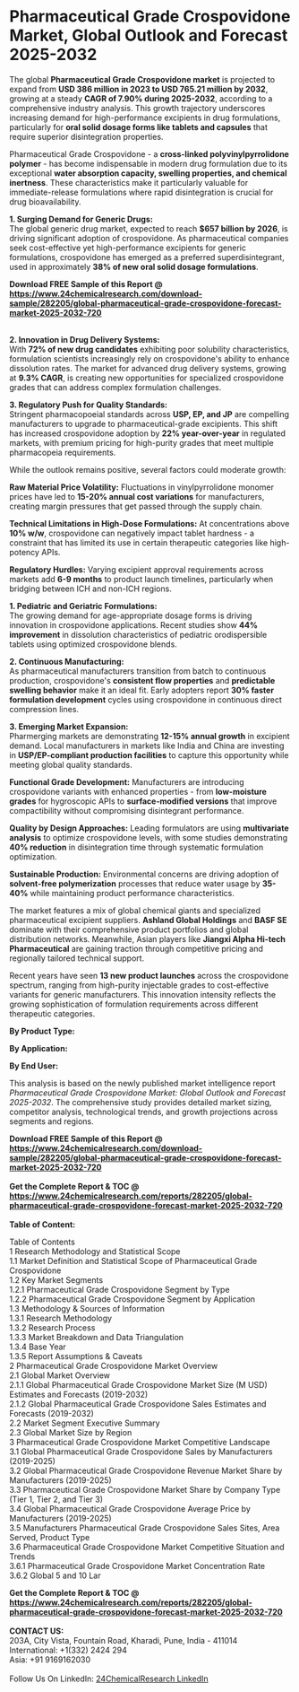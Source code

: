 <h1>Pharmaceutical Grade Crospovidone Market, Global Outlook and Forecast 2025-2032</h1><p>The global <strong>Pharmaceutical Grade Crospovidone market</strong> is projected to expand from <strong>USD 386 million in 2023 to USD 765.21 million by 2032</strong>, growing at a steady <strong>CAGR of 7.90% during 2025-2032</strong>, according to a comprehensive industry analysis. This growth trajectory underscores increasing demand for high-performance excipients in drug formulations, particularly for <strong>oral solid dosage forms like tablets and capsules</strong> that require superior disintegration properties.</p><p>Pharmaceutical Grade Crospovidone - a <strong>cross-linked polyvinylpyrrolidone polymer</strong> - has become indispensable in modern drug formulation due to its exceptional <strong>water absorption capacity, swelling properties, and chemical inertness</strong>. These characteristics make it particularly valuable for immediate-release formulations where rapid disintegration is crucial for drug bioavailability.</p><p><strong>1. Surging Demand for Generic Drugs:</strong><br>
The global generic drug market, expected to reach <strong>$657 billion by 2026</strong>, is driving significant adoption of crospovidone. As pharmaceutical companies seek cost-effective yet high-performance excipients for generic formulations, crospovidone has emerged as a preferred superdisintegrant, used in approximately <strong>38% of new oral solid dosage formulations</strong>.</p><div><b>Download FREE Sample of this Report @ 
            <a href="https://www.24chemicalresearch.com/download-sample/282205/global-pharmaceutical-grade-crospovidone-forecast-market-2025-2032-720">
            https://www.24chemicalresearch.com/download-sample/282205/global-pharmaceutical-grade-crospovidone-forecast-market-2025-2032-720</a></b></div><br><p><strong>2. Innovation in Drug Delivery Systems:</strong><br>
With <strong>72% of new drug candidates</strong> exhibiting poor solubility characteristics, formulation scientists increasingly rely on crospovidone's ability to enhance dissolution rates. The market for advanced drug delivery systems, growing at <strong>9.3% CAGR</strong>, is creating new opportunities for specialized crospovidone grades that can address complex formulation challenges.</p><p><strong>3. Regulatory Push for Quality Standards:</strong><br>
Stringent pharmacopoeial standards across <strong>USP, EP, and JP</strong> are compelling manufacturers to upgrade to pharmaceutical-grade excipients. This shift has increased crospovidone adoption by <strong>22% year-over-year</strong> in regulated markets, with premium pricing for high-purity grades that meet multiple pharmacopeia requirements.</p><p>While the outlook remains positive, several factors could moderate growth:</p><p><strong>Raw Material Price Volatility:</strong> Fluctuations in vinylpyrrolidone monomer prices have led to <strong>15-20% annual cost variations</strong> for manufacturers, creating margin pressures that get passed through the supply chain.</p><p><strong>Technical Limitations in High-Dose Formulations:</strong> At concentrations above <strong>10% w/w</strong>, crospovidone can negatively impact tablet hardness - a constraint that has limited its use in certain therapeutic categories like high-potency APIs.</p><p><strong>Regulatory Hurdles:</strong> Varying excipient approval requirements across markets add <strong>6-9 months</strong> to product launch timelines, particularly when bridging between ICH and non-ICH regions.</p><p><strong>1. Pediatric and Geriatric Formulations:</strong><br>
The growing demand for age-appropriate dosage forms is driving innovation in crospovidone applications. Recent studies show <strong>44% improvement</strong> in dissolution characteristics of pediatric orodispersible tablets using optimized crospovidone blends.</p><p><strong>2. Continuous Manufacturing:</strong><br>
As pharmaceutical manufacturers transition from batch to continuous production, crospovidone's <strong>consistent flow properties</strong> and <strong>predictable swelling behavior</strong> make it an ideal fit. Early adopters report <strong>30% faster formulation development</strong> cycles using crospovidone in continuous direct compression lines.</p><p><strong>3. Emerging Market Expansion:</strong><br>
Pharmerging markets are demonstrating <strong>12-15% annual growth</strong> in excipient demand. Local manufacturers in markets like India and China are investing in <strong>USP/EP-compliant production facilities</strong> to capture this opportunity while meeting global quality standards.</p><p><strong>Functional Grade Development:</strong> Manufacturers are introducing crospovidone variants with enhanced properties - from <strong>low-moisture grades</strong> for hygroscopic APIs to <strong>surface-modified versions</strong> that improve compactibility without compromising disintegrant performance.</p><p><strong>Quality by Design Approaches:</strong> Leading formulators are using <strong>multivariate analysis</strong> to optimize crospovidone levels, with some studies demonstrating <strong>40% reduction</strong> in disintegration time through systematic formulation optimization.</p><p><strong>Sustainable Production:</strong> Environmental concerns are driving adoption of <strong>solvent-free polymerization</strong> processes that reduce water usage by <strong>35-40%</strong> while maintaining product performance characteristics.</p><p>The market features a mix of global chemical giants and specialized pharmaceutical excipient suppliers. <strong>Ashland Global Holdings</strong> and <strong>BASF SE</strong> dominate with their comprehensive product portfolios and global distribution networks. Meanwhile, Asian players like <strong>Jiangxi Alpha Hi-tech Pharmaceutical</strong> are gaining traction through competitive pricing and regionally tailored technical support.</p><p>Recent years have seen <strong>13 new product launches</strong> across the crospovidone spectrum, ranging from high-purity injectable grades to cost-effective variants for generic manufacturers. This innovation intensity reflects the growing sophistication of formulation requirements across different therapeutic categories.</p><p><strong>By Product Type:</strong></p><p><strong>By Application:</strong></p><p><strong>By End User:</strong></p><p>This analysis is based on the newly published market intelligence report <em>Pharmaceutical Grade Crospovidone Market: Global Outlook and Forecast 2025-2032</em>. The comprehensive study provides detailed market sizing, competitor analysis, technological trends, and growth projections across segments and regions.</p><div><b>Download FREE Sample of this Report @ 
            <a href="https://www.24chemicalresearch.com/download-sample/282205/global-pharmaceutical-grade-crospovidone-forecast-market-2025-2032-720">
            https://www.24chemicalresearch.com/download-sample/282205/global-pharmaceutical-grade-crospovidone-forecast-market-2025-2032-720</a></b></div><br><div><b>Get the Complete Report & TOC @ 
            <a href="https://www.24chemicalresearch.com/reports/282205/global-pharmaceutical-grade-crospovidone-forecast-market-2025-2032-720">
            https://www.24chemicalresearch.com/reports/282205/global-pharmaceutical-grade-crospovidone-forecast-market-2025-2032-720</a></b></div><br>
            <b>Table of Content:</b><p>Table of Contents<br />
1 Research Methodology and Statistical Scope<br />
1.1 Market Definition and Statistical Scope of Pharmaceutical Grade Crospovidone<br />
1.2 Key Market Segments<br />
1.2.1 Pharmaceutical Grade Crospovidone Segment by Type<br />
1.2.2 Pharmaceutical Grade Crospovidone Segment by Application<br />
1.3 Methodology & Sources of Information<br />
1.3.1 Research Methodology<br />
1.3.2 Research Process<br />
1.3.3 Market Breakdown and Data Triangulation<br />
1.3.4 Base Year<br />
1.3.5 Report Assumptions & Caveats<br />
2 Pharmaceutical Grade Crospovidone Market Overview<br />
2.1 Global Market Overview<br />
2.1.1 Global Pharmaceutical Grade Crospovidone Market Size (M USD) Estimates and Forecasts (2019-2032)<br />
2.1.2 Global Pharmaceutical Grade Crospovidone Sales Estimates and Forecasts (2019-2032)<br />
2.2 Market Segment Executive Summary<br />
2.3 Global Market Size by Region<br />
3 Pharmaceutical Grade Crospovidone Market Competitive Landscape<br />
3.1 Global Pharmaceutical Grade Crospovidone Sales by Manufacturers (2019-2025)<br />
3.2 Global Pharmaceutical Grade Crospovidone Revenue Market Share by Manufacturers (2019-2025)<br />
3.3 Pharmaceutical Grade Crospovidone Market Share by Company Type (Tier 1, Tier 2, and Tier 3)<br />
3.4 Global Pharmaceutical Grade Crospovidone Average Price by Manufacturers (2019-2025)<br />
3.5 Manufacturers Pharmaceutical Grade Crospovidone Sales Sites, Area Served, Product Type<br />
3.6 Pharmaceutical Grade Crospovidone Market Competitive Situation and Trends<br />
3.6.1 Pharmaceutical Grade Crospovidone Market Concentration Rate<br />
3.6.2 Global 5 and 10 Lar</p><div><b>Get the Complete Report & TOC @ 
            <a href="https://www.24chemicalresearch.com/reports/282205/global-pharmaceutical-grade-crospovidone-forecast-market-2025-2032-720">
            https://www.24chemicalresearch.com/reports/282205/global-pharmaceutical-grade-crospovidone-forecast-market-2025-2032-720</a></b></div><br><b>CONTACT US:</b><br>
            203A, City Vista, Fountain Road, Kharadi, Pune, India - 411014<br>
            International: +1(332) 2424 294<br>
            Asia: +91 9169162030 <br><br>
            Follow Us On LinkedIn: <a href="https://www.linkedin.com/company/24chemicalresearch/">24ChemicalResearch LinkedIn</a>
